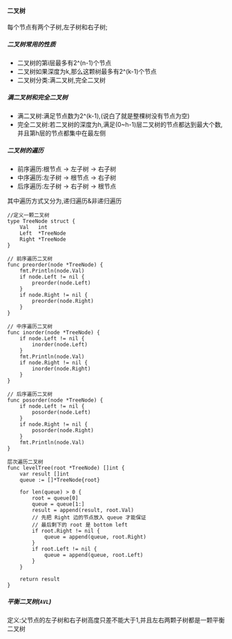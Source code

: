 #### 二叉树

每个节点有两个子树,左子树和右子树;






##### 二叉树常用的性质
* 二叉树的第i层最多有2^(n-1)个节点
* 二叉树如果深度为k,那么这颗树最多有2^(k-1)个节点
* 二叉树分类:满二叉树,完全二叉树



##### 满二叉树和完全二叉树

* 满二叉树:满足节点数为2^(k-1),(说白了就是整棵树没有节点为空)
* 完全二叉树:若二叉树的深度为h,满足(0~h-1)层二叉树的节点都达到最大个数,并且第h层的节点都集中在最左侧

##### 二叉树的遍历

* 前序遍历:根节点 -> 左子树  -> 右子树
* 中序遍历:左子树 -> 根节点  -> 右子树
* 后序遍历:左子树 -> 右子树  -> 根节点



其中遍历方式又分为,递归遍历&非递归遍历

```
//定义一颗二叉树
type TreeNode struct {
	Val   int
	Left  *TreeNode
	Right *TreeNode
}

// 前序遍历二叉树
func preorder(node *TreeNode) {
	fmt.Println(node.Val)
	if node.Left != nil {
		preorder(node.Left)
	}
	if node.Right != nil {
		preorder(node.Right)
	}
}

// 中序遍历二叉树
func inorder(node *TreeNode) {
	if node.Left != nil {
		inorder(node.Left)
	}
	fmt.Println(node.Val)
	if node.Right != nil {
		inorder(node.Right)
	}
}

// 后序遍历二叉树
func posorder(node *TreeNode) {
	if node.Left != nil {
		posorder(node.Left)
	}
	if node.Right != nil {
		posorder(node.Right)
	}
	fmt.Println(node.Val)
}

层次遍历二叉树
func levelTree(root *TreeNode) []int {
	var result []int
	queue := []*TreeNode{root}

	for len(queue) > 0 {
		root = queue[0]
		queue = queue[1:]
		result = append(result, root.Val)
		// 先把 Right 边的节点放入 queue 才能保证
		// 最后剩下的 root 是 bottom left
		if root.Right != nil {
			queue = append(queue, root.Right)
		}
		if root.Left != nil {
			queue = append(queue, root.Left)
		}
	}

	return result
}

```



##### 平衡二叉树(`AVL`)
定义:父节点的左子树和右子树高度只差不能大于1,并且左右两颗子树都是一颗平衡二叉树




